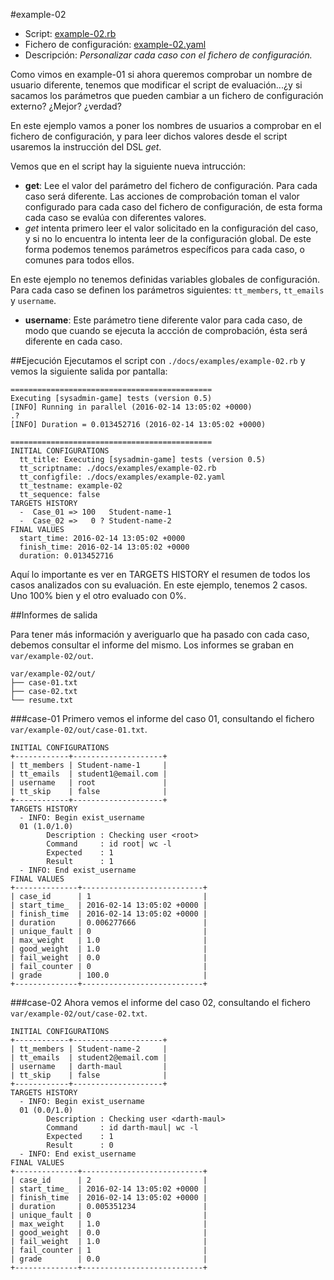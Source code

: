 
#example-02

* Script: [example-02.rb](../examples/example-02.rb) 
* Fichero de configuración: [example-02.yaml](../examples/example-02.yaml)
* Descripción: *Personalizar cada caso con el fichero de configuración.*

Como vimos en example-01 si ahora queremos comprobar un nombre de usuario
diferente, tenemos que modificar el script de evaluación...¿y si
sacamos los parámetros que pueden cambiar a un fichero de configuración
externo? ¿Mejor? ¿verdad?

En este ejemplo vamos a poner los nombres de usuarios a comprobar en el
fichero de configuración, y para leer dichos valores desde el script usaremos
la instrucción del DSL *get*.

Vemos que en el script hay la siguiente nueva intrucción:
* **get**: Lee el valor del parámetro del fichero de configuración. Para cada caso 
será diferente. Las acciones de comprobación toman el valor configurado para
cada caso del fichero de configuración, de esta forma cada caso se evalúa
con diferentes valores.
* *get* intenta primero leer el valor solicitado en la configuración del caso,
y si no lo encuentra lo intenta leer de la configuración global. De este forma
podemos tenemos parámetros específicos para cada caso, o comunes para todos
ellos.

En este ejemplo no tenemos definidas variables globales de configuración.
Para cada caso se definen los parámetros siguientes: `tt_members`, `tt_emails` 
y `username`.
* **username**: Este parámetro tiene diferente valor para cada caso, de modo
que cuando se ejecuta la accción de comprobación, ésta será diferente en cada
caso.

##Ejecución
Ejecutamos el script con `./docs/examples/example-02.rb` y vemos la siguiente salida por pantalla:

```
=============================================
Executing [sysadmin-game] tests (version 0.5)
[INFO] Running in parallel (2016-02-14 13:05:02 +0000)
.?
[INFO] Duration = 0.013452716 (2016-02-14 13:05:02 +0000)

=============================================
INITIAL CONFIGURATIONS
  tt_title: Executing [sysadmin-game] tests (version 0.5)
  tt_scriptname: ./docs/examples/example-02.rb
  tt_configfile: ./docs/examples/example-02.yaml
  tt_testname: example-02
  tt_sequence: false
TARGETS HISTORY
  -  Case_01 => 100   Student-name-1
  -  Case_02 =>   0 ? Student-name-2
FINAL VALUES
  start_time: 2016-02-14 13:05:02 +0000
  finish_time: 2016-02-14 13:05:02 +0000
  duration: 0.013452716
```

Aquí lo importante es ver en TARGETS HISTORY el resumen de todos los casos analizados
con su evaluación. En este ejemplo, tenemos 2 casos. Uno 100% bien y el 
otro evaluado con 0%.

##Informes de salida

Para tener más información y averiguarlo que ha pasado con cada caso, debemos
consultar el informe del mismo. Los informes se graban en `var/example-02/out`.

```
var/example-02/out/
├── case-01.txt
├── case-02.txt
└── resume.txt
```

###case-01
Primero vemos el informe del caso 01, consultando el fichero `var/example-02/out/case-01.txt`.
```
INITIAL CONFIGURATIONS
+------------+--------------------+
| tt_members | Student-name-1     |
| tt_emails  | student1@email.com |
| username   | root               |
| tt_skip    | false              |
+------------+--------------------+
TARGETS HISTORY
  - INFO: Begin exist_username
  01 (1.0/1.0)
  		Description : Checking user <root>
  		Command     : id root| wc -l
  		Expected    : 1
  		Result      : 1
  - INFO: End exist_username
FINAL VALUES
+--------------+---------------------------+
| case_id      | 1                         |
| start_time_  | 2016-02-14 13:05:02 +0000 |
| finish_time  | 2016-02-14 13:05:02 +0000 |
| duration     | 0.006277666               |
| unique_fault | 0                         |
| max_weight   | 1.0                       |
| good_weight  | 1.0                       |
| fail_weight  | 0.0                       |
| fail_counter | 0                         |
| grade        | 100.0                     |
+--------------+---------------------------+
```

###case-02
Ahora vemos el informe del caso 02, consultando el fichero `var/example-02/out/case-02.txt`.
```
INITIAL CONFIGURATIONS
+------------+--------------------+
| tt_members | Student-name-2     |
| tt_emails  | student2@email.com |
| username   | darth-maul         |
| tt_skip    | false              |
+------------+--------------------+
TARGETS HISTORY
  - INFO: Begin exist_username
  01 (0.0/1.0)
  		Description : Checking user <darth-maul>
  		Command     : id darth-maul| wc -l
  		Expected    : 1
  		Result      : 0
  - INFO: End exist_username
FINAL VALUES
+--------------+---------------------------+
| case_id      | 2                         |
| start_time_  | 2016-02-14 13:05:02 +0000 |
| finish_time  | 2016-02-14 13:05:02 +0000 |
| duration     | 0.005351234               |
| unique_fault | 0                         |
| max_weight   | 1.0                       |
| good_weight  | 0.0                       |
| fail_weight  | 1.0                       |
| fail_counter | 1                         |
| grade        | 0.0                       |
+--------------+---------------------------+
```
